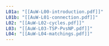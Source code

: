 ```yaml
---
L01a: "[[AuW-L00-introduction.pdf]]"
L01b: "[[AuW-L01-connection.pdf]]"
L02: "[[AuW-L02-cycles.pdf]]"
L03: "[[AuW-L03-TSP-PvsNP.pdf]]"
L04: "[[AuW-L04-matchings.pdf]]"
---
```

